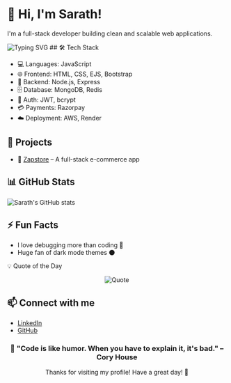 # 👋 Hi, I'm Sarath!

I'm a full-stack developer building clean and scalable web applications.
<!-- Typing Animation -->
<img src="https://readme-typing-svg.herokuapp.com?font=Fira+Code&weight=600&size=28&pause=1000&color=F75C7E&center=true&vCenter=true&width=435&lines=Full+Stack+Developer;MERN+Stack+Enthusiast" alt="Typing SVG" />
## 🛠️ Tech Stack

- 💻 Languages: JavaScript
- 🌐 Frontend: HTML, CSS, EJS, Bootstrap
- 🔧 Backend: Node.js, Express
- 🗄️ Database: MongoDB, Redis
- 🔐 Auth: JWT, bcrypt
- 💳 Payments: Razorpay
- ☁️ Deployment: AWS, Render


## 🚀 Projects
- 🛒 [Zapstore]([[(https://github.com/Sarathjithu89/Zapstore)]) – A full-stack e-commerce app

## 📊 GitHub Stats

![Sarath's GitHub stats](https://github-readme-stats.vercel.app/api?username=sarathjithu89&show_icons=true&theme=radical)

## ⚡ Fun Facts

- I love debugging more than coding 🚀
- Huge fan of dark mode themes 🌑

💡 Quote of the Day
<div align="center">
  <img src="https://quotes-github-readme.vercel.app/api?type=horizontal&theme=radical" alt="Quote"/>
</div>

## 📫 Connect with me
- [LinkedIn](https://www.linkedin.com/in/sarath-a-8601a5201/)
- [GitHub](https://github.com/Sarathjithu89)

<div align="center">
  <h3>💫 "Code is like humor. When you have to explain it, it's bad." – Cory House</h3>
  <p>Thanks for visiting my profile! Have a great day! 🌟</p>
</div>
